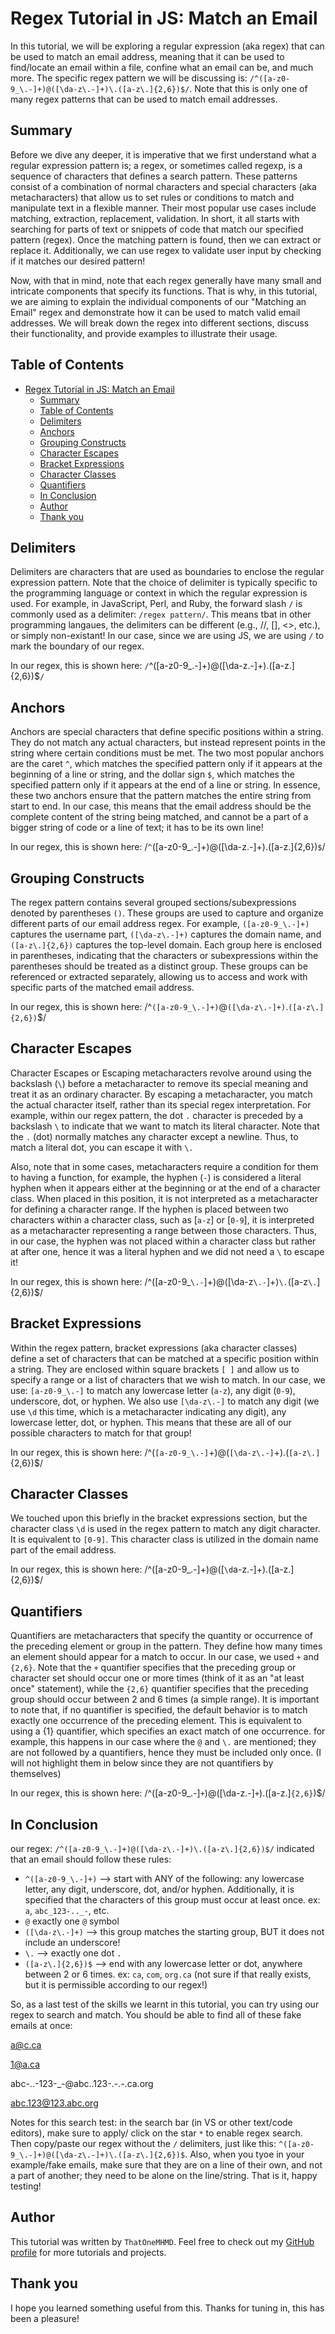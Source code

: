 # Regex Tutorial in JS: Match an Email

In this tutorial, we will be exploring a regular expression (aka regex) that can be used to match an email address, meaning that it can be used to find/locate an email within a file, confine what an email can be, and much more. The specific regex pattern we will be discussing is: `/^([a-z0-9_\.-]+)@([\da-z\.-]+)\.([a-z\.]{2,6})$/`. Note that this is only one of many regex patterns that can be used to match email addresses.

## Summary

Before we dive any deeper, it is imperative that we first understand what a regular expression pattern is; a regex, or sometimes called regexp, is a sequence of characters that defines a search pattern. These patterns consist of a combination of normal characters and special characters (aka metacharacters) that allow us to set rules or conditions to match and manipulate text in a flexible manner. Their most popular use cases include matching, extraction, replacement, validation. In short, it all starts with searching for parts of text or snippets of code that match our specified pattern (regex). Once the matching pattern is found, then we can extract or replace it. Additionally, we can use regex to validate user input by checking if it matches our desired pattern!

Now, with that in mind, note that each regex generally have many small and intricate components that specify its functions. That is why, in this tutorial, we are aiming to explain the individual components of our "Matching an Email" regex and demonstrate how it can be used to match valid email addresses. We will break down the regex into different sections, discuss their functionality, and provide examples to illustrate their usage.

## Table of Contents

- [Regex Tutorial in JS: Match an Email](#regex-tutorial-in-js-match-an-email)
  - [Summary](#summary)
  - [Table of Contents](#table-of-contents)
  - [Delimiters](#delimiters)
  - [Anchors](#anchors)
  - [Grouping Constructs](#grouping-constructs)
  - [Character Escapes](#character-escapes)
  - [Bracket Expressions](#bracket-expressions)
  - [Character Classes](#character-classes)
  - [Quantifiers](#quantifiers)
  - [In Conclusion](#in-conclusion)
  - [Author](#author)
  - [Thank you](#thank-you)

## Delimiters

Delimiters are characters that are used as boundaries to enclose the regular expression pattern. Note that the choice of delimiter is typically specific to the programming language or context in which the regular expression is used. For example, in JavaScript, Perl, and Ruby, the forward slash `/` is commonly used as a delimiter: `/regex pattern/`. This means tbat in other programming langaues, the delimiters can be different (e.g., //, [], <>, etc.), or simply non-existant! In our case, since we are using JS, we are using `/` to mark the boundary of our regex.

In our regex, this is shown here: `/`^([a-z0-9_\.-]+)@([\da-z\.-]+)\.([a-z\.]{2,6})$`/`

## Anchors

Anchors are special characters that define specific positions within a string. They do not match any actual characters, but instead represent points in the string where certain conditions must be met. The two most popular anchors are the caret `^`, which matches the specified pattern only if it appears at the beginning of a line or string, and the dollar sign `$`, which matches the specified pattern only if it appears at the end of a line or string. In essence, these two anchors ensure that the pattern matches the entire string from start to end. In our case, this means that the email address should be the complete content of the string being matched, and cannot be a part of a bigger string of code or a line of text; it has to be its own line!

In our regex, this is shown here: /`^`([a-z0-9_\.-]+)@([\da-z\.-]+)\.([a-z\.]{2,6})`$`/

## Grouping Constructs

The regex pattern contains several grouped sections/subexpressions denoted by parentheses `()`. These groups are used to capture and organize different parts of our email address regex. For example, `([a-z0-9_\.-]+)` captures the username part, `([\da-z\.-]+)` captures the domain name, and `([a-z\.]{2,6})` captures the top-level domain. Each group here is enclosed in parentheses, indicating that the characters or subexpressions within the parentheses should be treated as a distinct group. These groups can be referenced or extracted separately, allowing us to access and work with specific parts of the matched email address.

In our regex, this is shown here: /^`([a-z0-9_\.-]+)`@`([\da-z\.-]+)`\.`([a-z\.]{2,6})`$/

## Character Escapes

Character Escapes or Escaping metacharacters revolve around using the backslash (`\`) before a metacharacter to remove its special meaning and treat it as an ordinary character. By escaping a metacharacter, you match the actual character itself, rather than its special regex interpretation. For example, within our regex pattern, the dot `.` character is preceded by a backslash `\` to indicate that we want to match its literal character. Note that the `.` (dot) normally matches any character except a newline. Thus, to match a literal dot, you can escape it with `\.`

Also, note that in some cases, metacharacters require a condition for them to having a function, for example, the hyphen (`-`) is considered a literal hyphen when it appears either at the beginning or at the end of a character class. When placed in this position, it is not interpreted as a metacharacter for defining a character range. If the hyphen is placed between two characters within a character class, such as [`a-z`] or [`0-9`], it is interpreted as a metacharacter representing a range between those characters. Thus, in our case, the hyphen was not placed within a character class but rather at after one, hence it was a literal hyphen and we did not need a `\` to escape it!

In our regex, this is shown here: /^([a-z0-9_`\.-`]+)@([\da-z`\.-`]+)`\.`([a-z`\.`]{2,6})$/

## Bracket Expressions

Within the regex pattern, bracket expressions (aka character classes) define a set of characters that can be matched at a specific position within a string. They are enclosed within square brackets `[ ]` and allow us to specify a range or a list of characters that we wish to match. In our case, we use: `[a-z0-9_\.-]` to match any lowercase letter (`a-z`), any digit (`0-9`), underscore, dot, or hyphen. We also use `[\da-z\.-]` to match any digit (we use `\d` this time, which is a metacharacter indicating any digit), any lowercase letter, dot, or hyphen. This means that these are all of our possible characters to match for that group!

In our regex, this is shown here: /^(`[a-z0-9_\.-]`+)@(`[\da-z\.-]`+)\.(`[a-z\.]`{2,6})$/

## Character Classes

We touched upon this briefly in the bracket expressions section, but the character class `\d` is used in the regex pattern to match any digit character. It is equivalent to `[0-9]`. This character class is utilized in the domain name part of the email address.

In our regex, this is shown here: /^([a-z0-9_\.-]+)@([`\d`a-z\.-]+)\.([a-z\.]{2,6})$/

## Quantifiers

Quantifiers are metacharacters that specify the quantity or occurrence of the preceding element or group in the pattern. They define how many times an element should appear for a match to occur. In our case, we used `+` and `{2,6}`. Note that the `+` quantifier specifies that the preceding group or character set should occur one or more times (think of it as an "at least once" statement), while the `{2,6}` quantifier specifies that the preceding group should occur between 2 and 6 times (a simple range). It is important to note that, if no quantifier is specified, the default behavior is to match exactly one occurrence of the preceding element. This is equivalent to using a {1} quantifier, which specifies an exact match of one occurrence. for example, this happens in our case where the `@` and `\.` are mentioned; they are not followed by a quantifiers, hence they must be included only once. (I will not highlight them in below since they are not quantifiers by themselves)

In our regex, this is shown here: /^([a-z0-9_\.-]`+`)@([\da-z\.-]`+`)\.([a-z\.]`{2,6}`)$/

## In Conclusion

our regex: `/^([a-z0-9_\.-]+)@([\da-z\.-]+)\.([a-z\.]{2,6})$/` indicated that an email should follow these rules:

- `^([a-z0-9_\.-]+)` --> start with ANY of the following: any lowercase letter, any digit, underscore, dot, and/or hyphen. Additionally, it is specified that the characters of this group must occur at least once. ex: `a`, `abc_123-.._-`, etc.
- `@` exactly one `@` symbol
- `([\da-z\.-]+)` --> this group matches the starting group, BUT it does not include an underscore!
- `\.` --> exactly one dot `.`
- `([a-z\.]{2,6})$` --> end with any lowercase letter or dot, anywhere between 2 or 6 times. ex: `ca`, `com`, `org.ca` (not sure if that really exists, but it is permissible according to our regex!)

So, as a last test of the skills we learnt in this tutorial, you can try using our regex to search and match. You should be able to find all of these fake emails at once:

a@c.ca

1@a.ca

abc-..-123-_-@abc..123-.-.-.ca.org

abc.123@123.abc.org

Notes for this search test: in the search bar (in VS or other text/code editors), make sure to apply/ click on the star `*` to enable regex search. Then copy/paste our regex without the `/` delimiters, just like this: `^([a-z0-9_\.-]+)@([\da-z\.-]+)\.([a-z\.]{2,6})$`. Also, when you tyoe in your example/fake emails, make sure that they are on a line of their own, and not a part of another; they need to be alone on the line/string. That is it, happy testing!

## Author

This tutorial was written by `ThatOneMHMD`. Feel free to check out my [GitHub profile](https://github.com/ThatOneMHMD) for more tutorials and projects.

## Thank you

I hope you learned something useful from this. Thanks for tuning in, this has been a pleasure!
